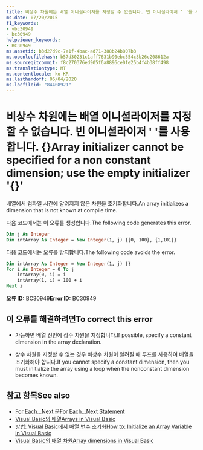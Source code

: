 ```yaml
---
title: 비상수 차원에는 배열 이니셜라이저를 지정할 수 없습니다. 빈 이니셜라이저 ' '를 사용 합니다. {}
ms.date: 07/20/2015
f1_keywords:
- vbc30949
- bc30949
helpviewer_keywords:
- BC30949
ms.assetid: b3d27d9c-7a1f-4bac-ad71-388b24b807b3
ms.openlocfilehash: b57d30231c1aff7631b90ebc554c3b26c208612a
ms.sourcegitcommit: f8c270376ed905f6a8896ce0fe25b4f4b38ff498
ms.translationtype: MT
ms.contentlocale: ko-KR
ms.lasthandoff: 06/04/2020
ms.locfileid: "84408921"
---
```

# <a name="array-initializer-cannot-be-specified-for-a-non-constant-dimension-use-the-empty-initializer-"></a><span data-ttu-id="31136-102">비상수 차원에는 배열 이니셜라이저를 지정할 수 없습니다. 빈 이니셜라이저 ' '를 사용 합니다. {}</span><span class="sxs-lookup"><span data-stu-id="31136-102">Array initializer cannot be specified for a non constant dimension; use the empty initializer '{}'</span></span>
<span data-ttu-id="31136-103">배열에서 컴파일 시간에 알려지지 않은 차원을 초기화합니다.</span><span class="sxs-lookup"><span data-stu-id="31136-103">An array initializes a dimension that is not known at compile time.</span></span>  
  
 <span data-ttu-id="31136-104">다음 코드에서는 이 오류를 생성합니다.</span><span class="sxs-lookup"><span data-stu-id="31136-104">The following code generates this error.</span></span>  
  
```vb  
Dim j As Integer  
Dim intArray As Integer = New Integer(1, j) {{0, 100}, {1,101}}  
```  
  
 <span data-ttu-id="31136-105">다음 코드에서는 오류를 방지합니다.</span><span class="sxs-lookup"><span data-stu-id="31136-105">The following code avoids the error.</span></span>  
  
```vb  
Dim intArray As Integer = New Integer(1, j) {}  
For i As Integer = 0 To j  
    intArray(0, i) = i  
    intArray(1, i) = 100 + i  
Next i  
```  
  
 <span data-ttu-id="31136-106">**오류 ID:** BC30949</span><span class="sxs-lookup"><span data-stu-id="31136-106">**Error ID:** BC30949</span></span>  
  
## <a name="to-correct-this-error"></a><span data-ttu-id="31136-107">이 오류를 해결하려면</span><span class="sxs-lookup"><span data-stu-id="31136-107">To correct this error</span></span>  
  
- <span data-ttu-id="31136-108">가능하면 배열 선언에 상수 차원을 지정합니다.</span><span class="sxs-lookup"><span data-stu-id="31136-108">If possible, specify a constant dimension in the array declaration.</span></span>  
  
- <span data-ttu-id="31136-109">상수 차원을 지정할 수 없는 경우 비상수 차원이 알려질 때 루프를 사용하여 배열을 초기화해야 합니다.</span><span class="sxs-lookup"><span data-stu-id="31136-109">If you cannot specify a constant dimension, then you must initialize the array using a loop when the nonconstant dimension becomes known.</span></span>  
  
## <a name="see-also"></a><span data-ttu-id="31136-110">참고 항목</span><span class="sxs-lookup"><span data-stu-id="31136-110">See also</span></span>

- [<span data-ttu-id="31136-111">For Each...Next 문</span><span class="sxs-lookup"><span data-stu-id="31136-111">For Each...Next Statement</span></span>](../language-reference/statements/for-each-next-statement.md)
- [<span data-ttu-id="31136-112">Visual Basic의 배열</span><span class="sxs-lookup"><span data-stu-id="31136-112">Arrays in Visual Basic</span></span>](../programming-guide/language-features/arrays/index.md)
- [<span data-ttu-id="31136-113">방법: Visual Basic에서 배열 변수 초기화</span><span class="sxs-lookup"><span data-stu-id="31136-113">How to: Initialize an Array Variable in Visual Basic</span></span>](../programming-guide/language-features/arrays/how-to-initialize-an-array-variable.md)
- [<span data-ttu-id="31136-114">Visual Basic의 배열 차원</span><span class="sxs-lookup"><span data-stu-id="31136-114">Array dimensions in Visual Basic</span></span>](../programming-guide/language-features/arrays/array-dimensions.md)
